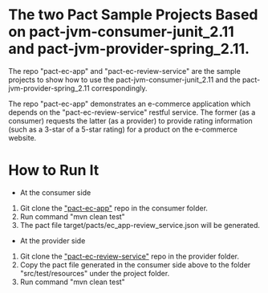 # The two Pact Sample Projects Based on pact-jvm-consumer-junit_2.11 and pact-jvm-provider-spring_2.11. 

The repo "pact-ec-app" and "pact-ec-review-service" are the sample projects to show how to use the pact-jvm-consumer-junit_2.11 and the pact-jvm-provider-spring_2.11 correspondingly. 

The repo "pact-ec-app" demonstrates an e-commerce application which depends on the "pact-ec-review-service" restful service. The former (as a consumer) requests the latter (as a provider) to provide rating information (such as a 3-star of a 5-star rating) for a product on the e-commerce website.

# How to Run It
- At the consumer side
1. Git clone the ["pact-ec-app"](https://github.com/wubin28/pact-ec-app) repo in the consumer folder.
2. Run command "mvn clean test"
3. The pact file target/pacts/ec_app-review_service.json will be generated.

- At the provider side
1. Git clone the ["pact-ec-review-service"](https://github.com/wubin28/pact-ec-review-service) repo in the provider folder.
3. Copy the pact file generated in the consumer side above to the folder "src/test/resources" under the project folder.
4. Run command "mvn clean test"


